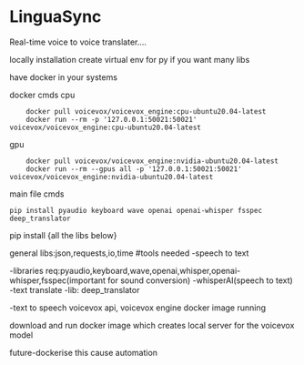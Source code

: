 # LinguaSync
Real-time voice to voice translater....


locally installation
create virtual env for py  if you want many libs

have docker in your systems

docker cmds
cpu

        docker pull voicevox/voicevox_engine:cpu-ubuntu20.04-latest
        docker run --rm -p '127.0.0.1:50021:50021' voicevox/voicevox_engine:cpu-ubuntu20.04-latest
gpu

        docker pull voicevox/voicevox_engine:nvidia-ubuntu20.04-latest
        docker run --rm --gpus all -p '127.0.0.1:50021:50021' voicevox/voicevox_engine:nvidia-ubuntu20.04-latest
    
    

        

main file cmds

    pip install pyaudio keyboard wave openai openai-whisper fsspec deep_translator

    

pip install {all the libs below}

general libs:json,requests,io,time
#tools needed
-speech to text

-libraries req:pyaudio,keyboard,wave,openai,whisper,openai-whisper,fsspec(important for sound conversion)
    -whisperAI(speech to text)
-text translate
    -lib: deep_translator
    
-text to speech
    voicevox api,
    voicevox engine docker image running


download and run docker image which creates local server for the voicevox model
    

future-dockerise this cause automation
